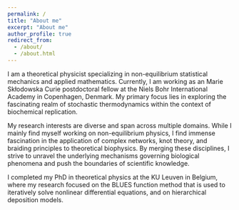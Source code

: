 ```yaml
---
permalink: /
title: "About me"
excerpt: "About me"
author_profile: true
redirect_from: 
  - /about/
  - /about.html
---
```


I am a theoretical physicist specializing in non-equilibrium statistical mechanics and applied mathematics. Currently, I am working as an Marie Sk&#322;odowska Curie postdoctoral fellow at the Niels Bohr International Academy in Copenhagen, Denmark. My primary focus lies in exploring the fascinating realm of stochastic thermodynamics within the context of biochemical replication.

My research interests are diverse and span across multiple domains. While I mainly find myself working on non-equilibrium physics, I find immense fascination in the application of complex networks, knot theory, and braiding principles to theoretical biophysics. By merging these disciplines, I strive to unravel the underlying mechanisms governing biological phenomena and push the boundaries of scientific knowledge.

I completed my PhD in theoretical physics at the KU Leuven in Belgium, where my research focused on the BLUES function method that is used to iteratively solve nonlinear differential equations, and on hierarchical deposition models.
